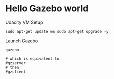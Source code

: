 # Hello Gazebo world

Udacity VM Setup
```
sudo apt-get update && sudo apt-get upgrade -y 
```

Launch Gazebo
```
gazebo

# which is equivalent to
#gzserver
# then
#gzclient
```
